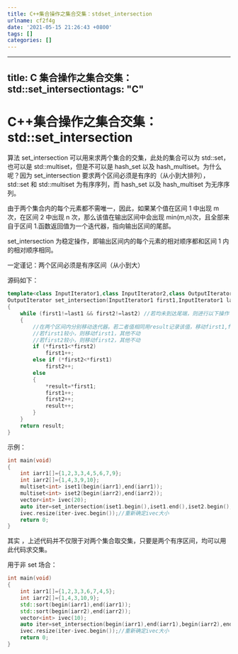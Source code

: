 ```yaml
---
title: C++集合操作之集合交集：stdset_intersection
urlname: cf2f4g
date: '2021-05-15 21:26:43 +0800'
tags: []
categories: []
---
```


---

## title: C 集合操作之集合交集：std::set_intersectiontags: "C"

# C++集合操作之集合交集：std::set_intersection

算法 set_intersection 可以用来求两个集合的交集，此处的集合可以为 std::set，也可以是 std::multiset，但是不可以是 hash_set 以及 hash_multiset。为什么呢？因为 set_intersection 要求两个区间必须是有序的（从小到大排列），std::set 和 std::multiset 为有序序列，而 hash_set 以及 hash_multiset 为无序序列。

由于两个集合内的每个元素都不需唯一，因此，如果某个值在区间 1 中出现 m 次，在区间 2 中出现 n 次，那么该值在输出区间中会出现 min(m,n)次，且全部来自于区间 1.函数返回值为一个迭代器，指向输出区间的尾部。

set_intersection 为稳定操作，即输出区间内的每个元素的相对顺序都和区间 1 内的相对顺序相同。

一定谨记：两个区间必须是有序区间（从小到大）

源码如下：

```cpp
template<class InputIterator1,class InputIterator2,class OutputIterator>
OutputIterator set_intersection(InputIterator1 first1,InputIterator1 last1,InputIterator2 first2,InputIterator2 last2,OutputIterator result)
{
	while (first1!=last1 && first2!=last2) //若均未到达尾端，则进行以下操作
	{
		//在两个区间内分别移动迭代器。若二者值相同用result记录该值，移动first1,first2和result
		//若first1较小，则移动first1，其他不动
		//若first2较小，则移动first2，其他不动
		if (*first1<*first2)
			first1++;
		else if (*first2<*first1)
			first2++;
		else
		{
			*result=*first1;
			first1++;
			first2++;
			result++;
		}
	}
	return result;
}
```

示例：

```cpp
int main(void)
{
	int iarr1[]={1,2,3,3,4,5,6,7,9};
	int iarr2[]={1,4,3,9,10};
	multiset<int> iset1(begin(iarr1),end(iarr1));
	multiset<int> iset2(begin(iarr2),end(iarr2));
	vector<int> ivec(20);
	auto iter=set_intersection(iset1.begin(),iset1.end(),iset2.begin(),iset2.end(),ivec.begin());	//ivec为：1,3,4,9
	ivec.resize(iter-ivec.begin());//重新确定ivec大小
	return 0;
}
```

其实 ，上述代码并不仅限于对两个集合取交集，只要是两个有序区间，均可以用此代码求交集。

用于非 set 场合：

```cpp
int main(void)
{
	int iarr1[]={1,2,3,3,6,7,4,5};
	int iarr2[]={1,4,3,10,9};
	std::sort(begin(iarr1),end(iarr1));
	std::sort(begin(iarr2),end(iarr2));
	vector<int> ivec(10);
	auto iter=set_intersection(begin(iarr1),end(iarr1),begin(iarr2),end(iarr2),ivec.begin());	//ivec为：1,2,4,9
	ivec.resize(iter-ivec.begin());//重新确定ivec大小
	return 0;
}
```
